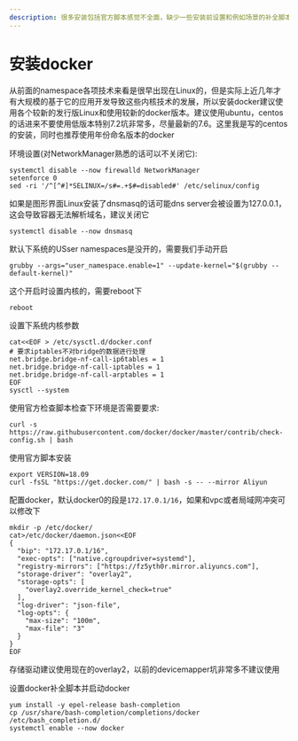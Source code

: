 ```yaml
---
description: 很多安装包括官方脚本感觉不全面，缺少一些安装前设置和例如场景的补全脚本设置，这里讲下安装步骤
---
```


# 安装docker

从前面的namespace各项技术来看是很早出现在Linux的，但是实际上近几年才有大规模的基于它的应用开发导致这些内核技术的发展，所以安装docker建议使用各个较新的发行版Linux和使用较新的docker版本。建议使用ubuntu，centos的话进来不要使用低版本特别7.2坑非常多，尽量最新的7.6。这里我是写的centos的安装，同时也推荐使用年份命名版本的docker

环境设置\(对NetworkManager熟悉的话可以不关闭它\):

```
systemctl disable --now firewalld NetworkManager
setenforce 0
sed -ri '/^[^#]*SELINUX=/s#=.+$#=disabled#' /etc/selinux/config
```

如果是图形界面Linux安装了dnsmasq的话可能dns server会被设置为127.0.0.1，这会导致容器无法解析域名，建议关闭它

```text
systemctl disable --now dnsmasq
```

默认下系统的USser namespaces是没开的，需要我们手动开启

```text
grubby --args="user_namespace.enable=1" --update-kernel="$(grubby --default-kernel)"
```

这个开启时设置内核的，需要reboot下

```text
reboot
```

设置下系统内核参数

```text
cat<<EOF > /etc/sysctl.d/docker.conf
# 要求iptables不对bridge的数据进行处理
net.bridge.bridge-nf-call-ip6tables = 1
net.bridge.bridge-nf-call-iptables = 1
net.bridge.bridge-nf-call-arptables = 1
EOF
sysctl --system
```

使用官方检查脚本检查下环境是否需要要求:

```text
curl -s https://raw.githubusercontent.com/docker/docker/master/contrib/check-config.sh | bash
```

使用官方脚本安装

```text
export VERSION=18.09
curl -fsSL "https://get.docker.com/" | bash -s -- --mirror Aliyun
```

配置docker，默认docker0的段是`172.17.0.1/16`，如果和vpc或者局域网冲突可以修改下

```text
mkdir -p /etc/docker/
cat>/etc/docker/daemon.json<<EOF
{
  "bip": "172.17.0.1/16",
  "exec-opts": ["native.cgroupdriver=systemd"],
  "registry-mirrors": ["https://fz5yth0r.mirror.aliyuncs.com"],
  "storage-driver": "overlay2",
  "storage-opts": [
    "overlay2.override_kernel_check=true"
  ],
  "log-driver": "json-file",
  "log-opts": {
    "max-size": "100m",
    "max-file": "3"
  }
}
EOF
```

存储驱动建议使用现在的overlay2，以前的devicemapper坑非常多不建议使用

设置docker补全脚本并启动docker

```text
yum install -y epel-release bash-completion 
cp /usr/share/bash-completion/completions/docker /etc/bash_completion.d/
systemctl enable --now docker
```


